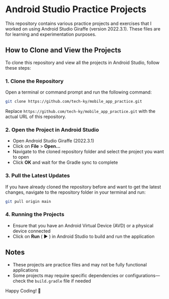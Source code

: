 # Android Studio Practice Projects

This repository contains various practice projects and exercises that I worked on using Android Studio Giraffe (version 2022.3.1). These files are for learning and experimentation purposes.

## How to Clone and View the Projects

To clone this repository and view all the projects in Android Studio, follow these steps:

### 1. Clone the Repository
Open a terminal or command prompt and run the following command:
```sh
git clone https://github.com/tech-ky/mobile_app_practice.git
```
Replace `https://github.com/tech-ky/mobile_app_practice.git` with the actual URL of this repository.

### 2. Open the Project in Android Studio
- Open Android Studio Giraffe (2022.3.1)
- Click on **File** > **Open...**
- Navigate to the cloned repository folder and select the project you want to open
- Click **OK** and wait for the Gradle sync to complete

### 3. Pull the Latest Updates
If you have already cloned the repository before and want to get the latest changes, navigate to the repository folder in your terminal and run:
```sh
git pull origin main
```

### 4. Running the Projects
- Ensure that you have an Android Virtual Device (AVD) or a physical device connected
- Click on **Run** ( ▶ ) in Android Studio to build and run the application

## Notes
- These projects are practice files and may not be fully functional applications
- Some projects may require specific dependencies or configurations—check the `build.gradle` file if needed

Happy Coding! 🚀

